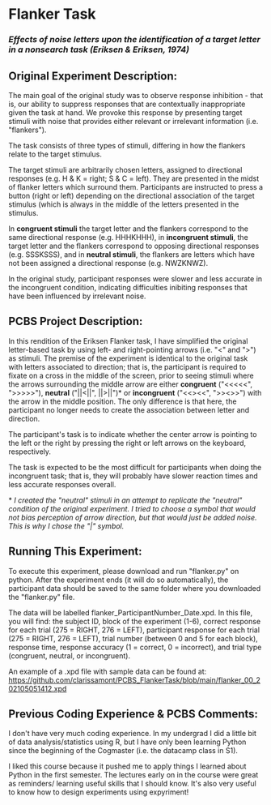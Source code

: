 # Flanker Task
### *Effects of noise letters upon the identification of a target letter in a nonsearch task (Eriksen & Eriksen, 1974)*

## Original Experiment Description: 

The main goal of the original study was to observe response inhibition - that is, our ability to suppress responses that are contextually inappropriate given the task at hand. We provoke this response by presenting target stimuli with noise that provides either relevant or irrelevant information (i.e. "flankers"). 

The task consists of three types of stimuli, differing in how the flankers relate to the target stimulus. 

The target stimuli are arbitrarily chosen letters, assigned to directional responses (e.g. H & K = right; S & C = left). They are presented in the midst of flanker letters which surround them. Participants are instructed to press a button (right or left) depending on the directional association of the target stimulus (which is always in the middle of the letters presented in the stimulus. 

In **congruent stimuli** the target letter and the flankers correspond to the same directional response (e.g. HHHKHHH), in **incongruent stimuli**, the target letter and the flankers correspond to opposing directional responses (e.g. SSSKSSS), and in **neutral stimuli**, the flankers are letters which have not been assigned a directional response (e.g. NWZKNWZ). 

In the original study, participant responses were slower and less accurate in the incongruent condition, indicating difficulties inibiting responses that have been influenced by irrelevant noise. 

## PCBS Project Description: 

In this rendition of the Eriksen Flanker task, I have simplified the original letter-based task by using left- and right-pointing arrows (i.e. "<" and ">") as stimuli. The premise of the experiment is identical to the original task with letters associated to direction; that is, the participant is required to fixate on a cross in the middle of the screen, prior to seeing stimuli where the arrows surrounding the middle arrow are either **congruent** ("<<<<<", ">>>>>"), **neutral** ("||<||", ||>||")* or **incongruent** ("<<><<", ">><>>") with the arrow in the middle position. The only difference is that here, the participant no longer needs to create the association between letter and direction.

The participant's task is to indicate whether the center arrow is pointing to the left or the right by pressing the right or left arrows on the keyboard, respectively.

The task is expected to be the most difficult for participants when doing the incongruent task; that is, they will probably have slower reaction times and less accurate responses overall.

\* *I created the "neutral" stimuli in an attempt to replicate the "neutral" condition of the original experiment. I tried to choose a symbol that would not bias perception of arrow direction, but that would just be added noise. This is why I chose the "|" symbol.*

## Running This Experiment:

To execute this experiment, please download and run "flanker.py" on python. After the experiment ends (it will do so automatically), the participant data should be saved to the same folder where you downloaded the "flanker.py" file. 

The data will be labelled flanker_ParticipantNumber_Date.xpd. In this file, you will find: the subject ID, block of the experiment (1-6), correct response for each trial (275 = RIGHT, 276 = LEFT), participant response for each trial (275 = RIGHT, 276 = LEFT), trial number (between 0 and 5 for each block), response time, response accuracy (1 = correct, 0 = incorrect), and trial type (congruent, neutral, or incongruent). 

An example of a .xpd file with sample data can be found at: https://github.com/clarissamont/PCBS_FlankerTask/blob/main/flanker_00_202105051412.xpd

## Previous Coding Experience & PCBS Comments: 

I don't have very much coding experience. In my undergrad I did a little bit of data analysis/statistics using R, but I have only been learning Python since the beginning of the Cogmaster (i.e. the datacamp class in S1). 

I liked this course because it pushed me to apply things I learned about Python in the first semester. The lectures early on in the course were great as reminders/ learning useful skills that I should know. It's also very useful to know how to design experiments using expyriment!
